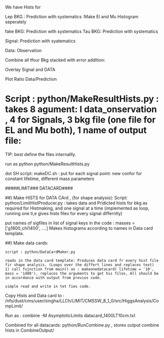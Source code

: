 We have Hists for

Lep BKG : Prediction with systematics
    	:Make El and Mu Histogram seperately

fake BKG: Prediction with systematics
Tau BKG:  Prediction with systematics

Signal:   Prediction with syatematics

Data:     Observation

Combine all tfour Bkg stacked with error addition:

Overlay Signal and DATA

Plot Ratio   Data/Prediction

# Script : python/MakeResultHists.py  : takes 8 agument: I data_onservation , 4 for Signals, 3 bkg file (one file for EL and Mu both), 1 name of output file:

TIP: best define the files internallly.

run as python python/MakeResultHists.py

dot SH script: makeDC.sh  :  put for each signal point: new confor for constant lifetime, different mass parameters

#####LIMIT### DATACARD####

##) Make HISTS for DATA CArd , (for shape analysis):
    Script: python/LimitHistProducer.py  : takes data and Pridicted hists for bkg as required for Histmaking, and one signal at a time (implemented as loop, running one ti,e gives hists files for every signal differntly)


put names of sigfiles in list of signal keys in the code : masses = ['g1800_chi1400', ....]
    Makes histograms according to names in Data card template.

##) Make data cards:

    script : python/DataCardMaker.py

    reads in the data card template: Produces data card fr every hist file fir shape analysis. (Loops over the differt lines and replaces text)
    1) call fujnction from main() as : makeonedatacard( lifetime = '10', mass = '1400'), replaces the arguments to get his files, All should be in accordance with output from previos code.

    simple read and write in tet fies code.

  Copy Hists and Data card to : /nfs/dust/cms/user/singha/LLCh/LIMIT/CMSSW_8_1_0/src/HiggsAnalysis/CompLimit/



Run as  : combine -M AsymptoticLimits datacard_1400LT10cm.txt


Combined for all datacards: python/RunCombine.py  , stores output combine hists in CombineOutput/

